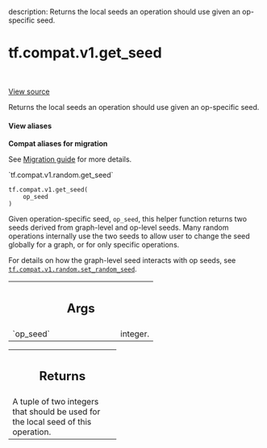 description: Returns the local seeds an operation should use given an op-specific seed.

<div itemscope itemtype="http://developers.google.com/ReferenceObject">
<meta itemprop="name" content="tf.compat.v1.get_seed" />
<meta itemprop="path" content="Stable" />
</div>

# tf.compat.v1.get_seed

<!-- Insert buttons and diff -->

<table class="tfo-notebook-buttons tfo-api nocontent" align="left">

</table>

<a target="_blank" class="external" href="/code/stable/tensorflow/python/framework/random_seed.py">View source</a>



Returns the local seeds an operation should use given an op-specific seed.


<section class="expandable">
  <h4 class="showalways">View aliases</h4>
  <p>
<b>Compat aliases for migration</b>
<p>See
<a href="https://www.tensorflow.org/guide/migrate">Migration guide</a> for
more details.</p>
<p>`tf.compat.v1.random.get_seed`</p>
</p>
</section>

<pre class="devsite-click-to-copy prettyprint lang-py tfo-signature-link">
<code>tf.compat.v1.get_seed(
    op_seed
)
</code></pre>



<!-- Placeholder for "Used in" -->

Given operation-specific seed, `op_seed`, this helper function returns two
seeds derived from graph-level and op-level seeds. Many random operations
internally use the two seeds to allow user to change the seed globally for a
graph, or for only specific operations.

For details on how the graph-level seed interacts with op seeds, see
<a href="../../../tf/compat/v1/set_random_seed.md"><code>tf.compat.v1.random.set_random_seed</code></a>.

<!-- Tabular view -->
 <table class="responsive fixed orange">
<colgroup><col width="214px"><col></colgroup>
<tr><th colspan="2"><h2 class="add-link">Args</h2></th></tr>

<tr>
<td>
`op_seed`<a id="op_seed"></a>
</td>
<td>
integer.
</td>
</tr>
</table>



<!-- Tabular view -->
 <table class="responsive fixed orange">
<colgroup><col width="214px"><col></colgroup>
<tr><th colspan="2"><h2 class="add-link">Returns</h2></th></tr>
<tr class="alt">
<td colspan="2">
A tuple of two integers that should be used for the local seed of this
operation.
</td>
</tr>

</table>

